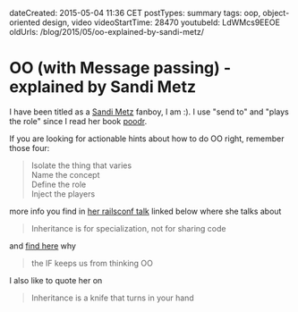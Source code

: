 dateCreated: 2015-05-04 11:36 CET
postTypes: summary
tags: oop, object-oriented design, video
videoStartTime: 28470
youtubeId: LdWMcs9EEOE
oldUrls: /blog/2015/05/oo-explained-by-sandi-metz/

# OO (with Message passing) - explained by Sandi Metz

I have been titled as a [Sandi Metz] fanboy, I am :).
I use "send to" and "plays the role" since I read her book [poodr].

If you are looking for actionable hints about how to do OO right, remember those four:

> Isolate the thing that varies  
> Name the concept  
> Define the role  
> Inject the players  

more info you find in [her railsconf talk][54] linked below where she talks about
 
> Inheritance is for specialization, not for sharing code

and [find here][55] why 

> the IF keeps us from thinking OO 

I also like to quote her on 

> Inheritance is a knife that turns in your hand

[Sandi Metz]: https://twitter.com/sandimetz
[poodr]: http://poodr.com
[54]: https://www.youtube.com/watch?v=LdWMcs9EEOE&feature=youtu.be&t=28470
[55]: https://www.youtube.com/watch?v=LdWMcs9EEOE&feature=youtu.be&t=27765
